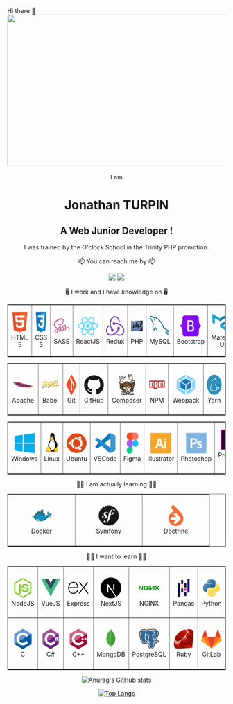 <div align="center>

# Hi there 👋

</div>

<img height="350px" width="1000px" src="https://images.pexels.com/photos/777001/pexels-photo-777001.jpeg?auto=compress&cs=tinysrgb&dpr=2&h=750&w=1260">


<p align="center">
    I am
</p>
<h1 align="center">
    Jonathan TURPIN
</h1>
<h2 align="center">
    A Web Junior Developer !
</h2>
<p align="center">I was trained by the O'clock School in the Trinity PHP promotion.</p>

<div align="center">
    <p align="center">📫 You can reach me by 📫</p>
    <a href="https://www.linkedin.com/in/turpin-jonathan">
        <img margin="5" src="https://cdn2.iconfinder.com/data/icons/social-media-2285/512/1_Linkedin_unofficial_colored_svg-128.png" width="80">
    </a>
    <a href="mailto:turpin.jonathan14@gmail.com">
        <img src="https://cdn-icons-png.flaticon.com/512/732/732200.png" width="80">
    </a>
</div>
<p align="center">🖥️ I work and I have knowledge on 🖥️</p>
<table align= "center" border="1">
    <tr>
        <td align="center" width="140" height="112.43">
            <img src="https://raw.githubusercontent.com/devicons/devicon/2ae2a900d2f041da66e950e4d48052658d850630/icons/html5/html5-original.svg" width="48" height="48" alt="HTML 5" />
            <br>HTML 5
        </td>
        <td align="center" width="140" height="112.43">
            <img src="https://raw.githubusercontent.com/devicons/devicon/2ae2a900d2f041da66e950e4d48052658d850630/icons/css3/css3-original.svg" width="48" height="48" alt="CSS 3" />
            <br>CSS 3
        </td>
        <td align="center" width="140" height="112.43">
            <img src="https://raw.githubusercontent.com/devicons/devicon/2ae2a900d2f041da66e950e4d48052658d850630/icons/sass/sass-original.svg" width="48" height="48" alt="SASS" />
            <br>SASS
        </td>
        <td align="center" width="140" height="112.43">
            <img src="https://raw.githubusercontent.com/devicons/devicon/2ae2a900d2f041da66e950e4d48052658d850630/icons/react/react-original.svg" width="48" height="48" alt="ReactJS" />
            <br>ReactJS
        </td>
        <td align="center" width="140" height="112.43">
            <img src="https://raw.githubusercontent.com/devicons/devicon/2ae2a900d2f041da66e950e4d48052658d850630/icons/redux/redux-original.svg" width="48" height="48" alt="Redux" />
            <br>Redux
        </td>
        <td align="center" width="140" height="112.43">
            <img src="https://raw.githubusercontent.com/devicons/devicon/2ae2a900d2f041da66e950e4d48052658d850630/icons/php/php-original.svg" width="48" height="48" alt="PHP" />
            <br>PHP
        </td>
        <td align="center" width="140" height="112.43">
            <img src="https://raw.githubusercontent.com/devicons/devicon/2ae2a900d2f041da66e950e4d48052658d850630/icons/mysql/mysql-original.svg" width="48" height="48" alt="MySQL" />
            <br>MySQL
        </td>
        <td align="center" width="140" height="112.43">
            <img src="https://raw.githubusercontent.com/devicons/devicon/2ae2a900d2f041da66e950e4d48052658d850630/icons/bootstrap/bootstrap-original.svg" width="48" height="48" alt="Bootstrap" />
            <br>Bootstrap
        </td>
        <td align="center" width="140" height="112.43">
            <img src="https://raw.githubusercontent.com/devicons/devicon/2ae2a900d2f041da66e950e4d48052658d850630/icons/materialui/materialui-original.svg" width="48" height="48" alt="Material UI" />
            <br>Material UI
        </td>
        <td align="center" width="140" height="112.43">
            <img src="https://raw.githubusercontent.com/devicons/devicon/2ae2a900d2f041da66e950e4d48052658d850630/icons/markdown/markdown-original.svg" width="48" height="48" alt="Markdown" />
            <br>Markdown
        </td>
    </tr>
</table>
<table align="center" border="1">
    <tr align="center">
        <td align="center" width="140" height="112.43">
            <img src="https://raw.githubusercontent.com/devicons/devicon/2ae2a900d2f041da66e950e4d48052658d850630/icons/apache/apache-original.svg" width="48" height="48" alt="Apache" />
            <br>Apache
        </td>
        <td align="center" width="140" height="112.43">
            <img src="https://raw.githubusercontent.com/devicons/devicon/2ae2a900d2f041da66e950e4d48052658d850630/icons/babel/babel-original.svg" width="48" height="48" alt="Babel" />
            <br>Babel
        </td>
        <td align="center" width="140" height="112.43">
            <img src="https://raw.githubusercontent.com/devicons/devicon/2ae2a900d2f041da66e950e4d48052658d850630/icons/git/git-original.svg" width="48" height="48" alt="Git" />
            <br>Git
        </td>
        <td align="center" width="140" height="112.43">
            <img src="https://raw.githubusercontent.com/devicons/devicon/2ae2a900d2f041da66e950e4d48052658d850630/icons/github/github-original.svg" width="48" height="48" alt="GitHub" />
            <br>GitHub
        </td>
        <td align="center" width="140" height="112.43">
            <img src="https://raw.githubusercontent.com/devicons/devicon/2ae2a900d2f041da66e950e4d48052658d850630/icons/composer/composer-original.svg" width="48" height="48" alt="Composer" />
            <br>Composer
        </td>
        <td align="center" width="140" height="112.43">
            <img src="https://raw.githubusercontent.com/devicons/devicon/2ae2a900d2f041da66e950e4d48052658d850630/icons/npm/npm-original-wordmark.svg" width="48" height="48" alt="NPM" />
            <br>NPM
        </td>
        <td align="center" width="140" height="112.43">
            <img src="https://raw.githubusercontent.com/devicons/devicon/2ae2a900d2f041da66e950e4d48052658d850630/icons/webpack/webpack-original.svg" width="48" height="48" alt="Webpack" />
            <br>Webpack
        </td>
        <td align="center" width="140" height="112.43">
            <img src="https://raw.githubusercontent.com/devicons/devicon/2ae2a900d2f041da66e950e4d48052658d850630/icons/yarn/yarn-original.svg" width="48" height="48" alt="Yarn" />
            <br>Yarn
        </td>
    </tr>
</table>
<table align="center" border="1">
    <tr align="center">
        <td align="center" width="140" height="112.43">
            <img src="https://raw.githubusercontent.com/devicons/devicon/2ae2a900d2f041da66e950e4d48052658d850630/icons/windows8/windows8-original.svg" width="48" height="48" alt="Windows" />
            <br>Windows
        </td>
        <td align="center" width="140" height="112.43">
            <img src="https://raw.githubusercontent.com/devicons/devicon/2ae2a900d2f041da66e950e4d48052658d850630/icons/linux/linux-original.svg" width="48" height="48" alt="Linux" />
            <br>Linux
        </td>
        <td align="center" width="140" height="112.43">
            <img src="https://raw.githubusercontent.com/devicons/devicon/2ae2a900d2f041da66e950e4d48052658d850630/icons/ubuntu/ubuntu-plain.svg" width="48" height="48" alt="Ubuntu" />
            <br>Ubuntu
        </td>
        <td align="center" width="140" height="112.43">
            <img src="https://raw.githubusercontent.com/devicons/devicon/2ae2a900d2f041da66e950e4d48052658d850630/icons/vscode/vscode-original.svg" width="48" height="48" alt="VSCode" />
            <br>VSCode
        </td>
        <td align="center" width="140" height="112.43">
            <img src="https://raw.githubusercontent.com/devicons/devicon/2ae2a900d2f041da66e950e4d48052658d850630/icons/figma/figma-original.svg" width="48" height="48" alt="Figma" />
            <br>Figma
        </td>
        <td align="center" width="140" height="112.43">
            <img src="https://raw.githubusercontent.com/devicons/devicon/2ae2a900d2f041da66e950e4d48052658d850630/icons/illustrator/illustrator-plain.svg" width="48" height="48" alt="Illustrator" />
            <br>Illustrator
        </td>
        <td align="center" width="140" height="112.43">
            <img src="https://raw.githubusercontent.com/devicons/devicon/2ae2a900d2f041da66e950e4d48052658d850630/icons/photoshop/photoshop-plain.svg" width="48" height="48" alt="Photoshop" />
            <br>Photoshop
        </td>
        <td align="center" width="140" height="112.43">
            <img src="https://raw.githubusercontent.com/devicons/devicon/2ae2a900d2f041da66e950e4d48052658d850630/icons/premierepro/premierepro-original.svg" width="48" height="48" alt="Premiere Pro" />
            <br>Premiere Pro
        </td>
        <td align="center" width="140" height="112.43">
            <img src="https://raw.githubusercontent.com/devicons/devicon/2ae2a900d2f041da66e950e4d48052658d850630/icons/xd/xd-plain.svg" width="48" height="48" alt="Xd" />
            <br>Xd
        </td>
    </tr>
</table>
<p align="center">🧑‍💻 I am actually learning 🧑‍💻</p>
<table align= "center" border="1">
    <tr>
        <td align="center" width="140" height="112.43">
                <img src="https://raw.githubusercontent.com/devicons/devicon/2ae2a900d2f041da66e950e4d48052658d850630/icons/docker/docker-original.svg" width="48" height="48" alt="Docker" />
            <br>Docker
        </td>
        <td align="center" width="140" height="112.43">
                <img src="https://raw.githubusercontent.com/devicons/devicon/2ae2a900d2f041da66e950e4d48052658d850630/icons/symfony/symfony-original.svg" width="48" height="48" alt="Symfony" />
            <br>Symfony
        </td>
        <td align="center" width="140" height="112.43">
                <img src="https://raw.githubusercontent.com/devicons/devicon/2ae2a900d2f041da66e950e4d48052658d850630/icons/doctrine/doctrine-original.svg" width="48" height="48" alt="Doctrine" />
            <br>Doctrine
        </td>
    </tr>
</table>
<p align="center">🧑‍💻 I want to learn 🧑‍💻</p>
<table align= "center" border="1">
    <tr>
        <td align="center" width="140" height="112.43">
                <img src="https://raw.githubusercontent.com/devicons/devicon/2ae2a900d2f041da66e950e4d48052658d850630/icons/nodejs/nodejs-original.svg" width="48" height="48" alt="NodeJS" />
            <br>NodeJS
        </td>
        <td align="center" width="140" height="112.43">
                <img src="https://raw.githubusercontent.com/devicons/devicon/2ae2a900d2f041da66e950e4d48052658d850630/icons/vuejs/vuejs-original.svg" width="48" height="48" alt="VueJS" />
            <br>VueJS
        </td>
        <td align="center" width="140" height="112.43">
                <img src="https://raw.githubusercontent.com/devicons/devicon/2ae2a900d2f041da66e950e4d48052658d850630/icons/express/express-original.svg" width="48" height="48" alt="Express" />
            <br>Express
        </td>
        <td align="center" width="140" height="112.43">
                <img src="https://raw.githubusercontent.com/devicons/devicon/2ae2a900d2f041da66e950e4d48052658d850630/icons/nextjs/nextjs-original.svg" width="48" height="48" alt="NextJS" />
            <br>NextJS
        </td>
        <td align="center" width="140" height="112.43">
                <img src="https://raw.githubusercontent.com/devicons/devicon/2ae2a900d2f041da66e950e4d48052658d850630/icons/nginx/nginx-original.svg" width="48" height="48" alt="NGINX" />
            <br>NGINX
        </td>
        <td align="center" width="140" height="112.43">
                <img src="https://raw.githubusercontent.com/devicons/devicon/2ae2a900d2f041da66e950e4d48052658d850630/icons/pandas/pandas-original.svg" width="48" height="48" alt="Pandas" />
            <br>Pandas
        </td>
        <td align="center" width="140" height="112.43">
                <img src="https://raw.githubusercontent.com/devicons/devicon/2ae2a900d2f041da66e950e4d48052658d850630/icons/python/python-original.svg" width="48" height="48" alt="Python" />
            <br>Python
        </td>
    </tr>
    <tr>
        <td align="center" width="140" height="112.43">
                <img src="https://raw.githubusercontent.com/devicons/devicon/2ae2a900d2f041da66e950e4d48052658d850630/icons/c/c-original.svg" width="48" height="48" alt="C" />
            <br>C
        </td>
        <td align="center" width="140" height="112.43">
                <img src="https://raw.githubusercontent.com/devicons/devicon/2ae2a900d2f041da66e950e4d48052658d850630/icons/csharp/csharp-original.svg" width="48" height="48" alt="C#" />
            <br>C#
        </td>
        <td align="center" width="140" height="112.43">
                <img src="https://raw.githubusercontent.com/devicons/devicon/2ae2a900d2f041da66e950e4d48052658d850630/icons/cplusplus/cplusplus-original.svg" width="48" height="48" alt="C++" />
            <br>C++
        </td>
        <td align="center" width="140" height="112.43">
                <img src="https://raw.githubusercontent.com/devicons/devicon/2ae2a900d2f041da66e950e4d48052658d850630/icons/mongodb/mongodb-original.svg" width="48" height="48" alt="MongoDB" />
            <br>MongoDB
        </td>
        <td align="center" width="140" height="112.43">
                <img src="https://raw.githubusercontent.com/devicons/devicon/2ae2a900d2f041da66e950e4d48052658d850630/icons/postgresql/postgresql-original.svg" width="48" height="48" alt="PostgreSQL" />
            <br>PostgreSQL
        </td>
        <td align="center" width="140" height="112.43">
                <img src="https://raw.githubusercontent.com/devicons/devicon/2ae2a900d2f041da66e950e4d48052658d850630/icons/ruby/ruby-original.svg" width="48" height="48" alt="Ruby" />
            <br>Ruby
        </td>
        <td align="center" width="140" height="112.43">
                <img src="https://raw.githubusercontent.com/devicons/devicon/2ae2a900d2f041da66e950e4d48052658d850630/icons/gitlab/gitlab-original.svg" width="48" height="48" alt="GitLab" />
            <br>GitLab
        </td>
    </tr>
</table>

<div align="center">

![Anurag's GitHub stats](https://github-readme-stats.vercel.app/api?username=TURPINJonathan&show_icons=true&theme=onedark)

[![Top Langs](https://github-readme-stats.vercel.app/api/top-langs/?username=TURPINJonathan&layout=compact&theme=onedark)](https://github.com/anuraghazra/github-readme-stats)

</div>
